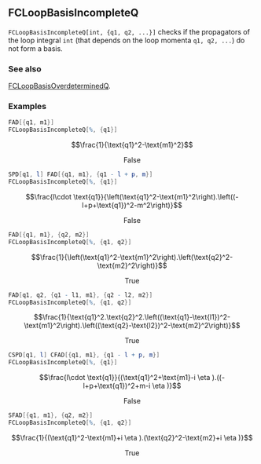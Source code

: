 ## FCLoopBasisIncompleteQ

`FCLoopBasisIncompleteQ[int, {q1, q2, ...}]` checks if the propagators of the loop integral `int` (that depends on the loop momenta `q1, q2, ...`) do not form a basis.

### See also

[FCLoopBasisOverdeterminedQ](FCLoopBasisOverdeterminedQ).

### Examples

```mathematica
FAD[{q1, m1}]
FCLoopBasisIncompleteQ[%, {q1}]
```

$$\frac{1}{\text{q1}^2-\text{m1}^2}$$

$$\text{False}$$

```mathematica
SPD[q1, l] FAD[{q1, m1}, {q1 - l + p, m}]
FCLoopBasisIncompleteQ[%, {q1}]
```

$$\frac{l\cdot \text{q1}}{\left(\text{q1}^2-\text{m1}^2\right).\left((-l+p+\text{q1})^2-m^2\right)}$$

$$\text{False}$$

```mathematica
FAD[{q1, m1}, {q2, m2}]
FCLoopBasisIncompleteQ[%, {q1, q2}]
```

$$\frac{1}{\left(\text{q1}^2-\text{m1}^2\right).\left(\text{q2}^2-\text{m2}^2\right)}$$

$$\text{True}$$

```mathematica
FAD[q1, q2, {q1 - l1, m1}, {q2 - l2, m2}]
FCLoopBasisIncompleteQ[%, {q1, q2}]
```

$$\frac{1}{\text{q1}^2.\text{q2}^2.\left((\text{q1}-\text{l1})^2-\text{m1}^2\right).\left((\text{q2}-\text{l2})^2-\text{m2}^2\right)}$$

$$\text{True}$$

```mathematica
CSPD[q1, l] CFAD[{q1, m1}, {q1 - l + p, m}]
FCLoopBasisIncompleteQ[%, {q1}]
```

$$\frac{l\cdot \text{q1}}{(\text{q1}^2+\text{m1}-i \eta ).((-l+p+\text{q1})^2+m-i \eta )}$$

$$\text{False}$$

```mathematica
SFAD[{q1, m1}, {q2, m2}]
FCLoopBasisIncompleteQ[%, {q1, q2}]
```

$$\frac{1}{(\text{q1}^2-\text{m1}+i \eta ).(\text{q2}^2-\text{m2}+i \eta )}$$

$$\text{True}$$